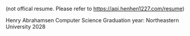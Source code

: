 (not offical resume. Please refer to https://api.henhen1227.com/resume)

Henry Abrahamsen
Computer Science
Graduation year: Northeastern University 2028
